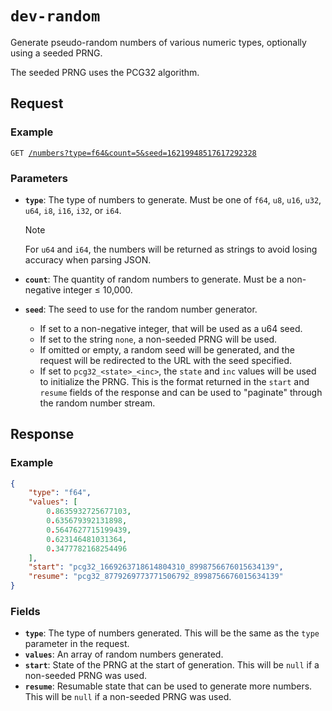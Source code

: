 <!--
	Do not edit this file directly.
	Auto-populated via
	* Template: src/docs/template.md
	* Script: src/docs/updateOnChange.ts
-->

# `dev-random`

Generate pseudo-random numbers of various numeric types, optionally using a seeded PRNG.

The seeded PRNG uses the PCG32 algorithm.

## Request

### Example

<pre><code>GET <a target="_blank" href="https://dev-random.deno.dev/numbers?type=f64&count=5&seed=16219948517617292328">/numbers?type=f64&count=5&seed=16219948517617292328</a></code></pre>

### Parameters

- **`type`**: The type of numbers to generate. Must be one of `f64`, `u8`, `u16`, `u32`, `u64`, `i8`, `i16`, `i32`, or `i64`.
  > [!NOTE]
  > For `u64` and `i64`, the numbers will be returned as strings to avoid losing accuracy when parsing JSON.

- **`count`**: The quantity of random numbers to generate. Must be a non-negative integer ≤ 10,000.

- **`seed`**: The seed to use for the random number generator.
  - If set to a non-negative integer, that will be used as a u64 seed.
  - If set to the string `none`, a non-seeded PRNG will be used.
  - If omitted or empty, a random seed will be generated, and the request will be redirected to the URL with the
    seed specified.
  - If set to `pcg32_<state>_<inc>`, the `state` and `inc` values will be used to initialize the PRNG. This is
    the format returned in the `start` and `resume` fields of the response and can be used to "paginate" through the
    random number stream.

## Response

### Example

```json
{
    "type": "f64",
    "values": [
        0.8635932725677103,
        0.635679392131898,
        0.5647627715199439,
        0.623146481031364,
        0.3477782168254496
    ],
    "start": "pcg32_1669263718614804310_8998756676015634139",
    "resume": "pcg32_8779269773771506792_8998756676015634139"
}
```

### Fields

- **`type`**: The type of numbers generated. This will be the same as the `type` parameter in the request.
- **`values`**: An array of random numbers generated.
- **`start`**: State of the PRNG at the start of generation. This will be `null` if a non-seeded PRNG was used.
- **`resume`**: Resumable state that can be used to generate more numbers. This will be `null` if a non-seeded
  PRNG was used.
